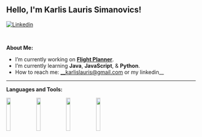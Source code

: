 <!-- Your title -->
## Hello, I'm Karlis Lauris Simanovics!

<!-- Your badges
You can use the website to generate badges: https://shields.io/
-->

[![Linkedin](https://img.shields.io/badge/-LinkedIn-blue?style=flat&logo=Linkedin&logoColor=white)](https://www.linkedin.com/in/karlis-lauris-simanovics-b8739b24b/)

&nbsp;

<!-- Talking about you -->
**About Me:**

- I’m currently working on __[Flight Planner](https://github.com/KarlisLauris/flight-planner)__.
- I’m currently learning __Java__, __JavaScript__, & __Python__.
- How to reach me: __karlislauris@gmail.com or my linkedin__

---

**Languages and Tools:**

<p>
  <code><img width="15%" src="https://www.vectorlogo.zone/logos/javascript/javascript-ar21.svg"></code>
  <code><img width="15%" src="https://www.vectorlogo.zone/logos/typescriptlang/typescriptlang-ar21.svg"></code>
  <code><img width="15%" src="https://www.vectorlogo.zone/logos/python/python-ar21.svg"></code>
  <code><img width="15%" src="https://www.vectorlogo.zone/logos/java/java-icon.svg"></code>
</p>

